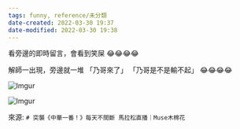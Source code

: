 ```yaml
---
tags: funny, reference/未分類 
date-created: 2022-03-30 19:37
date-modified: 2022-03-30 19:38
---
```


看旁邊的即時留言，會看到笑屎 😂😂😂😂

解師一出現，旁邊就一堆
「乃哥來了」
「乃哥是不是輸不起」
😂😂😂😂

![Imgur](https://i.imgur.com/MpLVeCt.jpg)

![Imgur](https://i.imgur.com/OUoOLe0.jpg)

來源: `# 突襲《中華一番！》每天不間斷 馬拉松直播｜Muse木棉花`
